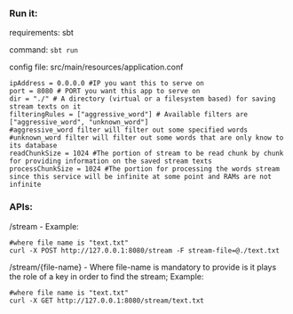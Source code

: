 ### Run it:

requirements: sbt

command: `sbt run`

config file: src/main/resources/application.conf


```
ipAddress = 0.0.0.0 #IP you want this to serve on
port = 8080 # PORT you want this app to serve on
dir = "./" # A directory (virtual or a filesystem based) for saving stream texts on it
filteringRules = ["aggressive_word"] # Available filters are ["aggressive_word", "unknown_word"]
#aggressive_word filter will filter out some specified words
#unknown_word filter will filter out some words that are only know to its database
readChunkSize = 1024 #The portion of stream to be read chunk by chunk for providing information on the saved stream texts
processChunkSize = 1024 #The portion for processing the words stream since this service will be infinite at some point and RAMs are not infinite
```

### APIs:

/stream - Example:

```
#where file name is "text.txt"
curl -X POST http://127.0.0.1:8080/stream -F stream-file=@./text.txt
```

/stream/{file-name} - Where file-name is mandatory to provide is it plays the role of a key in order to find the stream; Example:

```
#where file name is "text.txt"
curl -X GET http://127.0.0.1:8080/stream/text.txt
```

